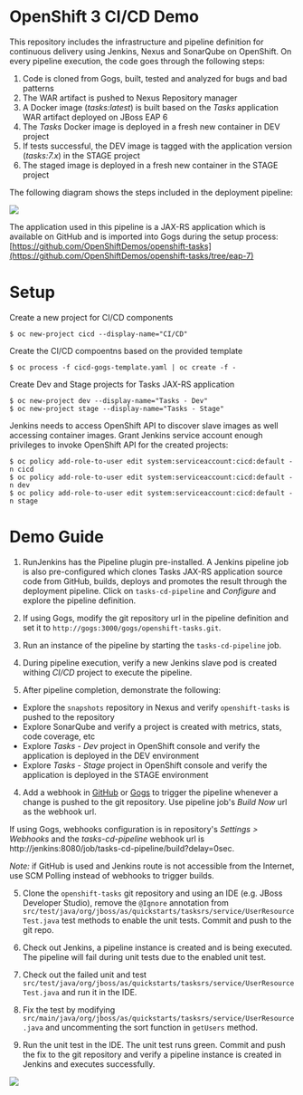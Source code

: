 # OpenShift 3 CI/CD Demo

This repository includes the infrastructure and pipeline definition for continuous delivery using Jenkins, Nexus and SonarQube on OpenShift. On every pipeline execution, the code goes through the following steps:

1. Code is cloned from Gogs, built, tested and analyzed for bugs and bad patterns
2. The WAR artifact is pushed to Nexus Repository manager
3. A Docker image (_tasks:latest_) is built based on the _Tasks_ application WAR artifact deployed on JBoss EAP 6
4. The _Tasks_ Docker image is deployed in a fresh new container in DEV project
5. If tests successful, the DEV image is tagged with the application version (_tasks:7.x_) in the STAGE project
6. The staged image is deployed in a fresh new container in the STAGE project

The following diagram shows the steps included in the deployment pipeline:

![](https://github.com/OpenShiftDemos/openshift-cd-demo/blob/openshift-3.2/images/pipeline.png)

The application used in this pipeline is a JAX-RS application which is available on GitHub and is imported into Gogs during the setup process:
[https://github.com/OpenShiftDemos/openshift-tasks](https://github.com/OpenShiftDemos/openshift-tasks/tree/eap-7)

# Setup

Create a new project for CI/CD components

  ```
  $ oc new-project cicd --display-name="CI/CD"
  ```

Create the CI/CD compoentns based on the provided template

  ```
  $ oc process -f cicd-gogs-template.yaml | oc create -f -
  ```

Create Dev and Stage projects for Tasks JAX-RS application

  ```
  $ oc new-project dev --display-name="Tasks - Dev"
  $ oc new-project stage --display-name="Tasks - Stage"
  ```

Jenkins needs to access OpenShift API to discover slave images as well accessing container images. Grant Jenkins service account enough privileges to invoke OpenShift API for the created projects:

  ```
  $ oc policy add-role-to-user edit system:serviceaccount:cicd:default -n cicd
  $ oc policy add-role-to-user edit system:serviceaccount:cicd:default -n dev
  $ oc policy add-role-to-user edit system:serviceaccount:cicd:default -n stage
  ```

# Demo Guide

1. RunJenkins has the Pipeline plugin pre-installed. A Jenkins pipeline job is also pre-configured which clones Tasks JAX-RS application source code from GitHub, builds, deploys and promotes the result through the deployment pipeline. Click on ```tasks-cd-pipeline``` and _Configure_ and explore the pipeline definition.

2. If using Gogs, modify the git repository url in the pipeline definition and set it to ```http://gogs:3000/gogs/openshift-tasks.git```.

2. Run an instance of the pipeline by starting the ```tasks-cd-pipeline``` job.

2. During pipeline execution, verify a new Jenkins slave pod is created withing _CI/CD_ project to execute the pipeline.

3. After pipeline completion, demonstrate the following:
  * Explore the ```snapshots``` repository in Nexus and verify ```openshift-tasks``` is pushed to the repository
  * Explore SonarQube and verify a project is created with metrics, stats, code coverage, etc
  * Explore _Tasks - Dev_ project in OpenShift console and verify the application is deployed in the DEV environment
  * Explore _Tasks - Stage_ project in OpenShift console and verify the application is deployed in the STAGE environment  

4. Add a webhook in [GitHub](https://developer.github.com/webhooks/creating/#setting-up-a-webhook) or [Gogs](https://gogs.io/docs/features/webhook) to trigger the pipeline whenever a change is pushed to the git repository. Use pipeline job's _Build Now_ url as the webhook url.

  If using Gogs, webhooks configuration is in repository's _Settings &gt; Webhooks_ and the _tasks-cd-pipeline_ webhook url is http://jenkins:8080/job/tasks-cd-pipeline/build?delay=0sec.

  _Note:_ if GitHub is used and Jenkins route is not accessible from the Internet, use SCM Polling instead of webhooks to trigger builds.

5. Clone the ```openshift-tasks``` git repository and using an IDE (e.g. JBoss Developer Studio), remove the ```@Ignore``` annotation from ```src/test/java/org/jboss/as/quickstarts/tasksrs/service/UserResourceTest.java``` test methods to enable the unit tests. Commit and push to the git repo.

6. Check out Jenkins, a pipeline instance is created and is being executed. The pipeline will fail during unit tests due to the enabled unit test.

7. Check out the failed unit and test ```src/test/java/org/jboss/as/quickstarts/tasksrs/service/UserResourceTest.java``` and run it in the IDE.

8. Fix the test by modifying ```src/main/java/org/jboss/as/quickstarts/tasksrs/service/UserResource.java``` and uncommenting the sort function in ```getUsers``` method.

9. Run the unit test in the IDE. The unit test runs green. Commit and push the fix to the git repository and verify a pipeline instance is created in Jenkins and executes successfully.

![](https://github.com/OpenShiftDemos/openshift-cd-demo/blob/openshift-3.2/images/jenkins-pipeline.png)
